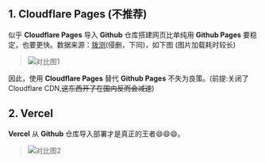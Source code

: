 ## 1. Cloudflare Pages (不推荐)
似乎 **Cloudflare Pages** 导入 **Github** 仓库搭建网页比单纯用 **Github Pages** 要稳定，也要更快。数据来源：[拨测](boce.com)(侵删，下同)，如下图 (图片加载耗时较长)
> ![对比图1](https://s1.ax1x.com/2023/02/04/pSy0SOK.jpg "明显差距")  
> 
因此，使用 **Cloudflare Pages** 替代 **Github Pages** 不失为良策。(前提:关闭了Cloudflare CDN,~~这东西开了在国内反而会减速~~)

## 2. Vercel 
**Vercel** 从 **Github** 仓库导入部署才是真正的王者😄😄😄。
> ![对比图2](https://s1.ax1x.com/2023/02/19/pSLoW2d.jpg "真正的王者")